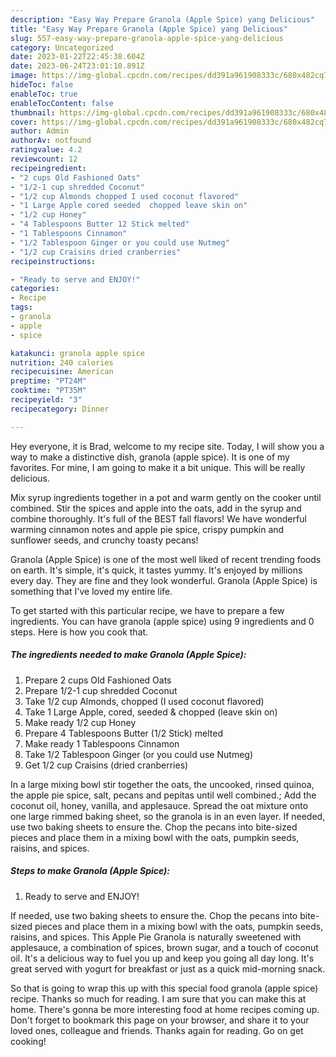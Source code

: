```yaml
---
description: "Easy Way Prepare Granola (Apple Spice) yang Delicious"
title: "Easy Way Prepare Granola (Apple Spice) yang Delicious"
slug: 557-easy-way-prepare-granola-apple-spice-yang-delicious
category: Uncategorized
date: 2023-01-22T22:45:38.604Z
date: 2023-06-24T23:01:10.891Z
image: https://img-global.cpcdn.com/recipes/dd391a961908333c/680x482cq70/granola-apple-spice-recipe-main-photo.jpg
hideToc: false
enableToc: true
enableTocContent: false
thumbnail: https://img-global.cpcdn.com/recipes/dd391a961908333c/680x482cq70/granola-apple-spice-recipe-main-photo.jpg
cover: https://img-global.cpcdn.com/recipes/dd391a961908333c/680x482cq70/granola-apple-spice-recipe-main-photo.jpg
author: Admin
authorAv: notfound
ratingvalue: 4.2
reviewcount: 12
recipeingredient:
- "2 cups Old Fashioned Oats"
- "1/2-1 cup shredded Coconut"
- "1/2 cup Almonds chopped I used coconut flavored"
- "1 Large Apple cored seeded  chopped leave skin on"
- "1/2 cup Honey"
- "4 Tablespoons Butter 12 Stick melted"
- "1 Tablespoons Cinnamon"
- "1/2 Tablespoon Ginger or you could use Nutmeg"
- "1/2 cup Craisins dried cranberries"
recipeinstructions:

- "Ready to serve and ENJOY!"
categories:
- Recipe
tags:
- granola
- apple
- spice

katakunci: granola apple spice 
nutrition: 240 calories
recipecuisine: American
preptime: "PT24M"
cooktime: "PT35M"
recipeyield: "3"
recipecategory: Dinner

---
```



Hey everyone, it is Brad, welcome to my recipe site. Today, I will show you a way to make a distinctive dish, granola (apple spice). It is one of my favorites. For mine, I am going to make it a bit unique. This will be really delicious.

Mix syrup ingredients together in a pot and warm gently on the cooker until combined. Stir the spices and apple into the oats, add in the syrup and combine thoroughly. It&#39;s full of the BEST fall flavors! We have wonderful warming cinnamon notes and apple pie spice, crispy pumpkin and sunflower seeds, and crunchy toasty pecans!

Granola (Apple Spice) is one of the most well liked of recent trending foods on earth. It's simple, it's quick, it tastes yummy. It's enjoyed by millions every day. They are fine and they look wonderful. Granola (Apple Spice) is something that I've loved my entire life.


To get started with this particular recipe, we have to prepare a few ingredients. You can have granola (apple spice) using 9 ingredients and 0 steps. Here is how you cook that.

<!--inarticleads1-->

##### The ingredients needed to make Granola (Apple Spice):

1. Prepare 2 cups Old Fashioned Oats
1. Prepare 1/2-1 cup shredded Coconut
1. Take 1/2 cup Almonds, chopped (I used coconut flavored)
1. Take 1 Large Apple, cored, seeded &amp; chopped (leave skin on)
1. Make ready 1/2 cup Honey
1. Prepare 4 Tablespoons Butter (1/2 Stick) melted
1. Make ready 1 Tablespoons Cinnamon
1. Take 1/2 Tablespoon Ginger (or you could use Nutmeg)
1. Get 1/2 cup Craisins (dried cranberries)


In a large mixing bowl stir together the oats, the uncooked, rinsed quinoa, the apple pie spice, salt, pecans and pepitas until well combined.; Add the coconut oil, honey, vanilla, and applesauce. Spread the oat mixture onto one large rimmed baking sheet, so the granola is in an even layer. If needed, use two baking sheets to ensure the. Chop the pecans into bite-sized pieces and place them in a mixing bowl with the oats, pumpkin seeds, raisins, and spices. 

<!--inarticleads2-->

##### Steps to make Granola (Apple Spice):


1. Ready to serve and ENJOY!

If needed, use two baking sheets to ensure the. Chop the pecans into bite-sized pieces and place them in a mixing bowl with the oats, pumpkin seeds, raisins, and spices. This Apple Pie Granola is naturally sweetened with applesauce, a combination of spices, brown sugar, and a touch of coconut oil. It&#39;s a delicious way to fuel you up and keep you going all day long. It&#39;s great served with yogurt for breakfast or just as a quick mid-morning snack. 

So that is going to wrap this up with this special food granola (apple spice) recipe. Thanks so much for reading. I am sure that you can make this at home. There's gonna be more interesting food at home recipes coming up. Don't forget to bookmark this page on your browser, and share it to your loved ones, colleague and friends. Thanks again for reading. Go on get cooking!
